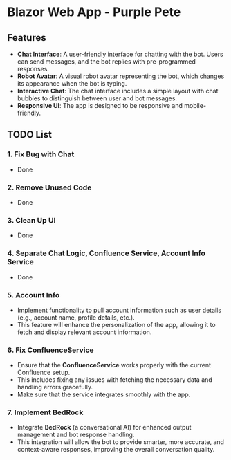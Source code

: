 # Blazor Web App - Purple Pete

## Features
- **Chat Interface**: A user-friendly interface for chatting with the bot. Users can send messages, and the bot replies with pre-programmed responses.
- **Robot Avatar**: A visual robot avatar representing the bot, which changes its appearance when the bot is typing.
- **Interactive Chat**: The chat interface includes a simple layout with chat bubbles to distinguish between user and bot messages.
- **Responsive UI**: The app is designed to be responsive and mobile-friendly.

## TODO List

### 1. **Fix Bug with Chat**
   - Done

### 2. **Remove Unused Code**
   - Done

### 3. **Clean Up UI**
   - Done

### 4. **Separate Chat Logic, Confluence Service, Account Info Service**
   - Done

### 5. **Account Info**
   - Implement functionality to pull account information such as user details (e.g., account name, profile details, etc.).
   - This feature will enhance the personalization of the app, allowing it to fetch and display relevant account information.

### 6. **Fix ConfluenceService**
   - Ensure that the **ConfluenceService** works properly with the current Confluence setup.
   - This includes fixing any issues with fetching the necessary data and handling errors gracefully.
   - Make sure that the service integrates smoothly with the app.

### 7. **Implement BedRock**
   - Integrate **BedRock** (a conversational AI) for enhanced output management and bot response handling.
   - This integration will allow the bot to provide smarter, more accurate, and context-aware responses, improving the overall conversation quality.

